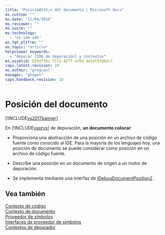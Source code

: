 ```yaml
---
title: "Posici&#243;n del documento | Microsoft Docs"
ms.custom: ""
ms.date: "11/04/2016"
ms.reviewer: ""
ms.suite: ""
ms.technology: 
  - "vs-ide-sdk"
ms.tgt_pltfrm: ""
ms.topic: "article"
helpviewer_keywords: 
  - "depurar [SDK de depuración] y contextos"
ms.assetid: b59d739c-7572-427f-a70d-4e5df63d02c1
caps.latest.revision: 10
ms.author: "gregvanl"
manager: "ghogen"
caps.handback.revision: 10
---
```

# Posici&#243;n del documento
[!INCLUDE[vs2017banner](../../code-quality/includes/vs2017banner.md)]

En [!INCLUDE[vsprvs](../../code-quality/includes/vsprvs_md.md)] de depuración, **un documento colocar**:  
  
-   Proporciona una abstracción de una posición en un archivo de código fuente como conocido al IDE.  Para la mayoría de los lenguajes hoy, una posición de documento se puede considerar como posición en un archivo de código fuente.  
  
-   Describe una posición en un documento de origen a un motor de depuración.  
  
-   Se implementa mediante una interfaz de [IDebugDocumentPosition2](../../extensibility/debugger/reference/idebugdocumentposition2.md) .  
  
## Vea también  
 [Contexto de código](../../extensibility/debugger/code-context.md)   
 [Contexto de documento](../../extensibility/debugger/document-context.md)   
 [Proveedor de símbolos](../../extensibility/debugger/symbol-provider.md)   
 [Interfaces de proveedor de símbolos](../../extensibility/debugger/reference/symbol-provider-interfaces.md)   
 [Contextos de depurador](../../extensibility/debugger/debugger-contexts.md)